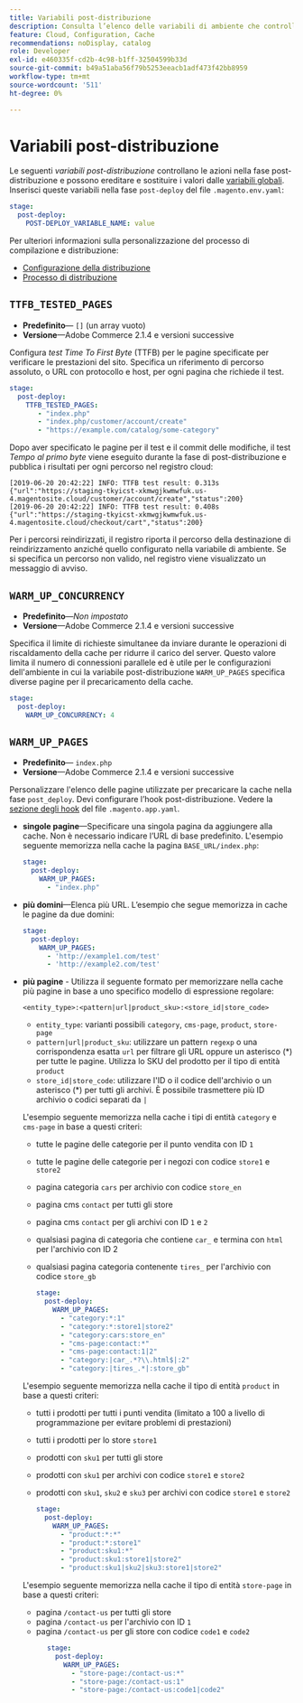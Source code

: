 ```yaml
---
title: Variabili post-distribuzione
description: Consulta l’elenco delle variabili di ambiente che controllano le azioni nella fase post-distribuzione di Adobe Commerce sull’infrastruttura cloud.
feature: Cloud, Configuration, Cache
recommendations: noDisplay, catalog
role: Developer
exl-id: e460335f-cd2b-4c98-b1ff-32504599b33d
source-git-commit: b49a51aba56f79b5253eeacb1adf473f42bb8959
workflow-type: tm+mt
source-wordcount: '511'
ht-degree: 0%

---
```


# Variabili post-distribuzione

Le seguenti _variabili post-distribuzione_ controllano le azioni nella fase post-distribuzione e possono ereditare e sostituire i valori dalle [variabili globali](variables-global.md). Inserisci queste variabili nella fase `post-deploy` del file `.magento.env.yaml`:

```yaml
stage:
  post-deploy:
    POST-DEPLOY_VARIABLE_NAME: value
```

Per ulteriori informazioni sulla personalizzazione del processo di compilazione e distribuzione:

- [Configurazione della distribuzione](configure-env-yaml.md)
- [Processo di distribuzione](../deploy/process.md)

## `TTFB_TESTED_PAGES`

- **Predefinito**— `[]` (un array vuoto)
- **Versione**—Adobe Commerce 2.1.4 e versioni successive

Configura _test Time To First Byte_ (TTFB) per le pagine specificate per verificare le prestazioni del sito. Specifica un riferimento di percorso assoluto, o URL con protocollo e host, per ogni pagina che richiede il test.

```yaml
stage:
  post-deploy:
    TTFB_TESTED_PAGES:
       - "index.php"
       - "index.php/customer/account/create"
       - "https://example.com/catalog/some-category"
```

Dopo aver specificato le pagine per il test e il commit delle modifiche, il test _Tempo al primo byte_ viene eseguito durante la fase di post-distribuzione e pubblica i risultati per ogni percorso nel registro cloud:

```
[2019-06-20 20:42:22] INFO: TTFB test result: 0.313s {"url":"https://staging-tkyicst-xkmwgjkwmwfuk.us-4.magentosite.cloud/customer/account/create","status":200}
[2019-06-20 20:42:22] INFO: TTFB test result: 0.408s {"url":"https://staging-tkyicst-xkmwgjkwmwfuk.us-4.magentosite.cloud/checkout/cart","status":200}
```

Per i percorsi reindirizzati, il registro riporta il percorso della destinazione di reindirizzamento anziché quello configurato nella variabile di ambiente. Se si specifica un percorso non valido, nel registro viene visualizzato un messaggio di avviso.

## `WARM_UP_CONCURRENCY`

- **Predefinito**—_Non impostato_
- **Versione**—Adobe Commerce 2.1.4 e versioni successive

Specifica il limite di richieste simultanee da inviare durante le operazioni di riscaldamento della cache per ridurre il carico del server. Questo valore limita il numero di connessioni parallele ed è utile per le configurazioni dell&#39;ambiente in cui la variabile post-distribuzione `WARM_UP_PAGES` specifica diverse pagine per il precaricamento della cache.

```yaml
stage:
  post-deploy:
    WARM_UP_CONCURRENCY: 4
```

## `WARM_UP_PAGES`

- **Predefinito**— `index.php`
- **Versione**—Adobe Commerce 2.1.4 e versioni successive

Personalizzare l&#39;elenco delle pagine utilizzate per precaricare la cache nella fase `post_deploy`. Devi configurare l’hook post-distribuzione. Vedere la [sezione degli hook](../application/hooks-property.md) del file `.magento.app.yaml`.

- **singole pagine**—Specificare una singola pagina da aggiungere alla cache. Non è necessario indicare l’URL di base predefinito. L&#39;esempio seguente memorizza nella cache la pagina `BASE_URL/index.php`:

  ```yaml
  stage:
    post-deploy:
      WARM_UP_PAGES:
        - "index.php"
  ```

- **più domini**—Elenca più URL. L’esempio che segue memorizza in cache le pagine da due domini:

  ```yaml
  stage:
    post-deploy:
      WARM_UP_PAGES:
        - 'http://example1.com/test'
        - 'http://example2.com/test'
  ```

- **più pagine** - Utilizza il seguente formato per memorizzare nella cache più pagine in base a uno specifico modello di espressione regolare:

  ```
  <entity_type>:<pattern|url|product_sku>:<store_id|store_code>
  ```

   - `entity_type`: varianti possibili `category`, `cms-page`, `product`, `store-page`
   - `pattern|url|product_sku`: utilizzare un pattern `regexp` o una corrispondenza esatta `url` per filtrare gli URL oppure un asterisco (\*) per tutte le pagine. Utilizza lo SKU del prodotto per il tipo di entità `product`
   - `store_id|store_code`: utilizzare l&#39;ID o il codice dell&#39;archivio o un asterisco (\*) per tutti gli archivi. È possibile trasmettere più ID archivio o codici separati da `|`

  L&#39;esempio seguente memorizza nella cache i tipi di entità `category` e `cms-page` in base a questi criteri:
   - tutte le pagine delle categorie per il punto vendita con ID `1`
   - tutte le pagine delle categorie per i negozi con codice `store1` e `store2`
   - pagina categoria `cars` per archivio con codice `store_en`
   - pagina cms `contact` per tutti gli store
   - pagina cms `contact` per gli archivi con ID `1` e `2`
   - qualsiasi pagina di categoria che contiene `car_` e termina con `html` per l&#39;archivio con ID 2
   - qualsiasi pagina categoria contenente `tires_` per l&#39;archivio con codice `store_gb`

     ```yaml
     stage:
       post-deploy:
         WARM_UP_PAGES:
           - "category:*:1"
           - "category:*:store1|store2"
           - "category:cars:store_en"
           - "cms-page:contact:*"
           - "cms-page:contact:1|2"
           - "category:|car_.*?\\.html$|:2"
           - "category:|tires_.*|:store_gb"
     ```

  L&#39;esempio seguente memorizza nella cache il tipo di entità `product` in base a questi criteri:
   - tutti i prodotti per tutti i punti vendita (limitato a 100 a livello di programmazione per evitare problemi di prestazioni)
   - tutti i prodotti per lo store `store1`
   - prodotti con `sku1` per tutti gli store
   - prodotti con `sku1` per archivi con codice `store1` e `store2`
   - prodotti con `sku1`, `sku2` e `sku3` per archivi con codice `store1` e `store2`

     ```yaml
     stage:
       post-deploy:
         WARM_UP_PAGES:
           - "product:*:*"
           - "product:*:store1"
           - "product:sku1:*"
           - "product:sku1:store1|store2"
           - "product:sku1|sku2|sku3:store1|store2"
     ```

  L&#39;esempio seguente memorizza nella cache il tipo di entità `store-page` in base a questi criteri:
   - pagina `/contact-us` per tutti gli store
   - pagina `/contact-us` per l&#39;archivio con ID `1`
   - pagina `/contact-us` per gli store con codice `code1` e `code2`

  ```yaml
        stage:
          post-deploy:
            WARM_UP_PAGES:
              - "store-page:/contact-us:*"
              - "store-page:/contact-us:1"
              - "store-page:/contact-us:code1|code2"
  ```
